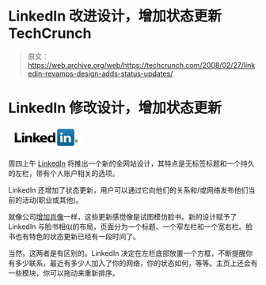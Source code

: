 # LinkedIn 改进设计，增加状态更新 TechCrunch

> 原文：<https://web.archive.org/web/https://techcrunch.com/2008/02/27/linkedin-revamps-design-adds-status-updates/>

# LinkedIn 修改设计，增加状态更新

[![](img/d59dd96afe49253d37981256e6482a20.png)](https://web.archive.org/web/20221209133245/http://www.linkedin.com/)

周四上午 [LinkedIn](https://web.archive.org/web/20221209133245/http://www.linkedin.com/) 将推出一个新的全网站设计，其特点是无标签标题和一个持久的左栏，带有个人账户相关的选项。

LinkedIn 还增加了状态更新，用户可以通过它向他们的关系和/或网络发布他们当前的活动(职业或其他)。

就像公司[增加肖像](https://web.archive.org/web/20221209133245/http://www.beta.techcrunch.com/2007/09/27/picture-this-linkedin-adds-profile-photos/)一样，这些更新感觉像是试图模仿脸书。新的设计赋予了 LinkedIn 与脸书相似的布局，页面分为一个标题、一个窄左栏和一个宽右栏。脸书也有特色的状态更新已经有一段时间了。

当然，这两者是有区别的。LinkedIn 决定在左栏底部放置一个方框，不断提醒你有多少联系，最近有多少人加入了你的网络，你的状态如何，等等。主页上还会有一些模块，你可以拖动来重新排序。